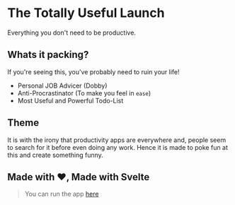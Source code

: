 # The Totally Useful Launch

Everything you don't need to be productive.

## Whats it packing?

If you're seeing this, you've probably need to ruin your life!

- Personal JOB Advicer (Dobby)
- Anti-Procrastinator (To make you feel in `ease`) 
- Most Useful and Powerful Todo-List

## Theme
It is with the irony that productivity apps are everywhere and, people seem to search for it before even doing any work. Hence it is made to poke fun at this and create something funny. 


## Made with ❤️, Made with Svelte


> You can run the app [here](https://stellar-pika-08ead7.netlify.app/)
